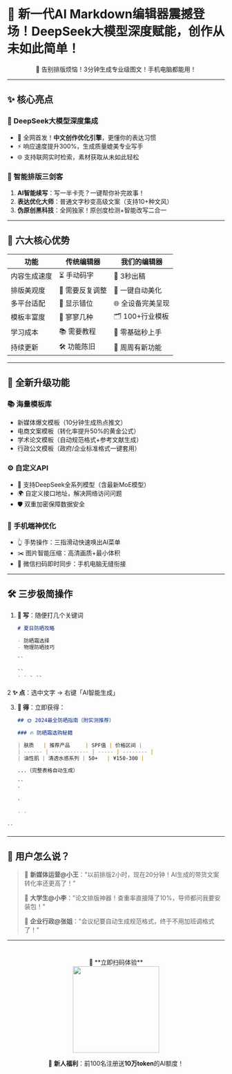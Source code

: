 # 🚀 新一代AI Markdown编辑器震撼登场！DeepSeek大模型深度赋能，创作从未如此简单！

<div align="center">
🎉 告别排版烦恼！3分钟生成专业级图文！手机电脑都能用！
</div>

---

## ✨ 核心亮点

### 🤖 **DeepSeek大模型深度集成**

- 🧠 全网首发！**中文创作优化引擎**，更懂你的表达习惯
- ⚡️ 响应速度提升300%，生成质量媲美专业写手
- 🌐 支持联网实时检索，素材获取从未如此轻松

### 🎨 **智能排版三剑客**

1. **AI智能续写**：写一半卡壳？一键帮你补完故事！
2. **表达优化大师**：普通文字秒变高级文案（支持10+种文风）
3. **伪原创黑科技**：全网独家！原创度检测+智能改写二合一

---

## 🌟 六大核心优势

| 功能         | 传统编辑器      | 我们的编辑器      |
| ------------ | --------------- | ----------------- |
| 内容生成速度 | ⏳ 手动码字     | 🚀 3秒出稿        |
| 排版美观度   | 🎨 需要反复调整 | 💫 一键自动美化   |
| 多平台适配   | 📱 显示错位     | 🌐 全设备完美呈现 |
| 模板丰富度   | 📄 寥寥几种     | 🗂️ 100+行业模板   |
| 学习成本     | 📚 需要教程     | 🎯 零基础秒上手   |
| 持续更新     | 🛠️ 功能陈旧     | 🔄 周周有新功能   |

---

## 🎁 全新升级功能

### 📚 **海量模板库**

- 新媒体爆文模板（10分钟生成热点推文）
- 电商文案模板（转化率提升50%的黄金公式）
- 学术论文模板（自动规范格式+参考文献生成）
- 行政公文模板（政府/企业标准格式一键套用）

### ⚙️ **自定义API**

- 🔑 支持DeepSeek全系列模型（含最新MoE模型）
- 🌍 自定义接口地址，解决网络访问问题
- 🛡️ 双重加密保障数据安全

### 📱 **手机端神优化**

- 👆 手势操作：三指滑动快速唤出AI菜单
- ✂️ 图片智能压缩：高清画质+最小体积
- 📲 微信扫码即时同步：手机电脑无缝衔接

---

## 🛠️ 三步极简操作

1. **📝 写**：随便打几个关键词

   ```markdown
   # 夏日防晒攻略

   - 防晒霜选择
   - 物理防晒技巧

   ``

   ``
   ` ` ` ``


2 **✨ 点**：选中文字 → 右键「AI智能生成」

3. **🎉 得**：立即获得：

   ```markdown
   ## 🌞 2024最全防晒指南（附实测推荐）

   ### 🔥 防晒霜选购秘籍

   | 肤质   | 推荐产品     | SPF值 | 价格区间 |
   | ------ | ------------ | ----- | -------- |
   | 油性肌 | 清透水感系列 | 50+   | ¥150-300 |

   ...（完整表格自动生成）

   ``
   `

   `
   
   ` `
`
   ``
`

---

## 🌈 用户怎么说？

> 💬 **新媒体运营@小王**："以前排版2小时，现在20分钟！AI生成的带货文案转化率还更高了！"
>
> 💬 **大学生@小李**："论文排版神器！查重率直接降了10%，导师都问我要安装包！"
>
> 💬 **企业行政@张姐**："会议纪要自动生成规范格式，终于不用加班调格式了！"

---

<div align="center" style="margin: 40px 0">
📱 **立即扫码体验**<br>
<img src="https://chucun-lianchengyun.oss-cn-beijing.aliyuncs.com/file/upload/2024/07/12/1811639659546021888.jpg" width="200">

🎁 **新人福利**：前100名注册送**10万token**的AI额度！

</div>
